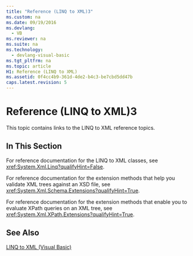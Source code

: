 ```yaml
---
title: "Reference (LINQ to XML)3"
ms.custom: na
ms.date: 09/19/2016
ms.devlang: 
  - VB
ms.reviewer: na
ms.suite: na
ms.technology: 
  - devlang-visual-basic
ms.tgt_pltfrm: na
ms.topic: article
H1: Reference (LINQ to XML)
ms.assetid: 0f4cc4b9-361d-4de2-b4c3-be7cbd5dd47b
caps.latest.revision: 5
---
```

# Reference (LINQ to XML)3
This topic contains links to the LINQ to XML reference topics.  
  
## In This Section  
 For reference documentation for the LINQ to XML classes, see <xref:System.Xml.Linq?qualifyHint=False>.  
  
 For reference documentation for the extension methods that help you validate XML trees against an XSD file, see <xref:System.Xml.Schema.Extensions?qualifyHint=True>.  
  
 For reference documentation for the extension methods that enable you to evaluate XPath queries on an XML tree, see <xref:System.Xml.XPath.Extensions?qualifyHint=True>.  
  
## See Also  
 [LINQ to XML (Visual Basic)](../Topic/LINQ%20to%20XML%20\(Visual%20Basic\).md)